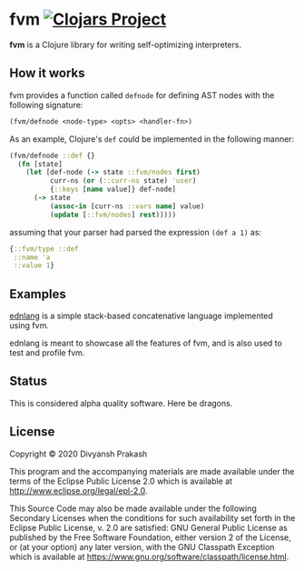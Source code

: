 # fvm [![Clojars Project](https://img.shields.io/clojars/v/fvm-project/fvm.svg)](https://clojars.org/fvm-project/fvm)

**fvm** is a Clojure library for writing self-optimizing interpreters.

## How it works

fvm provides a function called `defnode` for defining AST nodes with the following signature:

```clojure
(fvm/defnode <node-type> <opts> <handler-fn>)
```

As an example, Clojure's `def` could be implemented in the following manner:

```clojure
(fvm/defnode ::def {}
  (fn [state]
    (let [def-node (-> state ::fvm/nodes first)
          curr-ns (or (::curr-ns state) 'user)
          {::keys [name value]} def-node]
      (-> state
          (assoc-in [curr-ns ::vars name] value)
          (update [::fvm/nodes] rest)))))
```

assuming that your parser had parsed the expression `(def a 1)` as:

```clojure
{::fvm/type ::def
 ::name 'a
 ::value 1}
```

## Examples

[ednlang](https://github.com/fvm-project/ednlang) is a simple stack-based concatenative language implemented using fvm.

ednlang is meant to showcase all the features of fvm, and is also used to test and profile fvm.

## Status

This is considered alpha quality software. Here be dragons.

## License

Copyright © 2020 Divyansh Prakash

This program and the accompanying materials are made available under the
terms of the Eclipse Public License 2.0 which is available at
http://www.eclipse.org/legal/epl-2.0.

This Source Code may also be made available under the following Secondary
Licenses when the conditions for such availability set forth in the Eclipse
Public License, v. 2.0 are satisfied: GNU General Public License as published by
the Free Software Foundation, either version 2 of the License, or (at your
option) any later version, with the GNU Classpath Exception which is available
at https://www.gnu.org/software/classpath/license.html.
